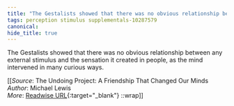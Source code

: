 ```yaml
---
title: "The Gestalists showed that there was no obvious relationship between ..."
tags: perception stimulus supplementals-10287579
canonical: 
hide_title: true
---
```


The Gestalists showed that there was no obvious relationship between any external stimulus and the sensation it created in people, as the mind intervened in many curious ways.


[[_Source_: The Undoing Project: A Friendship That Changed Our Minds<br>
_Author_: Michael Lewis<br>
_More_: [Readwise URL](https://readwise.io/open/404849024){:target="_blank"}
::wrap]]